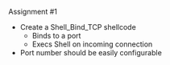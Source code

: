 Assignment #1

* Create a Shell_Bind_TCP shellcode
  - Binds to a port
  - Execs Shell on incoming connection
* Port number should be easily configurable
